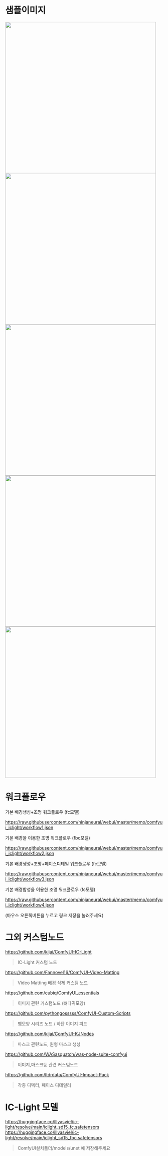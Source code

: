 
# 샘플이미지

<img src="./comfyui_iclight/image1.jpg" width="480"/>
<img src="./comfyui_iclight/image2.jpg" width="480"/>
<img src="./comfyui_iclight/image3.jpg" width="480"/>
<img src="./comfyui_iclight/image4.jpg" width="480"/>
<img src="./comfyui_iclight/image5.jpg" width="480"/>

# 워크플로우

기본 배경생성+조명 워크플로우 (fc모델)

<https://raw.githubusercontent.com/ninjaneural/webui/master/memo/comfyui_iclight/workflow1.json>

기본 배경을 이용한 조명 워크플로우 (fbc모델)

<https://raw.githubusercontent.com/ninjaneural/webui/master/memo/comfyui_iclight/workflow2.json>

기본 배경생성+조명+페이스디테일 워크플로우 (fc모델)

<https://raw.githubusercontent.com/ninjaneural/webui/master/memo/comfyui_iclight/workflow3.json>

기본 배경합성을 이용한 조명 워크플로우 (fc모델)

<https://raw.githubusercontent.com/ninjaneural/webui/master/memo/comfyui_iclight/workflow4.json>

(마우스 오른쪽버튼을 누르고 링크 저장을 눌러주세요)


# 그외 커스텀노드

<https://github.com/kijai/ComfyUI-IC-Light>

> IC-Light 커스텀 노드

<https://github.com/Fannovel16/ComfyUI-Video-Matting>

> Video Matting 배경 삭제 커스텀 노드

<https://github.com/cubiq/ComfyUI_essentials>

> 이미지 관련 커스텀노드 (뼈다귀모양)

<https://github.com/pythongosssss/ComfyUI-Custom-Scripts>

> 뱀모양 시리즈 노드 / 하단 이미지 피드  

<https://github.com/kijai/ComfyUI-KJNodes>

> 마스크 관련노드, 원형 마스크 생성

<https://github.com/WASasquatch/was-node-suite-comfyui> 

> 이미지,마스크등 관련 커스텀노드 

<https://github.com/ltdrdata/ComfyUI-Impact-Pack>

> 각종 디텍터, 페이스 디테일러 


# IC-Light 모델

<https://huggingface.co/lllyasviel/ic-light/resolve/main/iclight_sd15_fc.safetensors>
<https://huggingface.co/lllyasviel/ic-light/resolve/main/iclight_sd15_fbc.safetensors>

> ComfyUI설치폴더/models/unet 에 저장해주세요  

